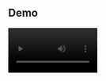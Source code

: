 ## Demo
<video src='https://github.com/UmairOye/CurvedBottomNavigationView/blob/master/demo/VID-20241012-WA0018.mp4' width=180/>

### Setup in XML
Add `CurvedBottomNavigationView` in your layout xml file.
```xml
<com.ub.bottomnavigationview.CustomBottomView
        android:id="@+id/nav_view"
        android:layout_width="match_parent"
        android:layout_height="wrap_content"
        app:cbn_bg="@color/black"
        app:cbn_dotSize="@dimen/_3sdp"
        app:cbn_textColor="@color/gray"
        app:cbn_dotColor ="@color/green"
        app:cbn_textSize ="@dimen/_8sdp"
        app:layout_constraintBottom_toBottomOf="parent"
        app:layout_constraintEnd_toEndOf="parent"
        app:layout_constraintStart_toStartOf="parent" />

```

### Setup in Code
In your `onCreate()` of Activity create a list of `CurvedModel` that you want to appear in the `CurvedBottomNavigationView`.
 Then pass the list to the `setMenuItems()` function that also takes activeIndex(which is 0 by default) 
from which you can control which position item should be active when it is initialized.
```kotlin
 val menuItems = arrayOf(
            CurvedModel(
                R.drawable.ic_home,
                R.drawable.avd_home,
                -1,
                getString(R.string.home)
            ),
            CurvedModel(
                R.drawable.ic_notification,
                R.drawable.avd_notification,
                -1,
                getString(R.string.notifications)
            ),
            CurvedModel(
                R.drawable.ic_settings,
                R.drawable.avd_settings,
                -1,
                getString(R.string.settings_)
            ),
            CurvedModel(
                R.drawable.ic_profile,
                R.drawable.avd_profile,
                -1,
                getString(R.string.profile)
            ),
            CurvedModel(
                R.drawable.ic_dashboard,
                R.drawable.avd_dashboard,
                -1,
                getString(R.string.share)
            )
        )
binding.navView.setMenuItems(menuItems, 2)
```

### Handling Navigation with Listener
To listen whenever the menu item is clicked you can pass a lambda to `setOnMenuItemClickListener`.
```kotlin
   mainBinding.navView.setOnMenuItemClickListener { cbnMenuItem, index ->
            when(index){
                0 -> mainBinding.textView.text = getString(R.string.home)
                1 -> mainBinding.textView.text = getString(R.string.notifications)
                2 -> mainBinding.textView.text = getString(R.string.settings_)
                3 -> mainBinding.textView.text = getString(R.string.profile)
                4 -> mainBinding.textView.text = getString(R.string.share)
            }
        }
```

### Handling Navigaiton with Jetpack Navigation
If you are like me and :heart: Jetpack then there is a method called `setupWithNavController()`
 that accepts `NavController` and will handle the navigaiton for you. Just don't forget to pass the `id` of the destination when you are creating `CurvedModel`.

**Note:** Make sure the home destination in your navigation graph corresponds to the `activeIndex` that you have passed to `setMenuItems()`.
```kotlin
binding.navView.setupWithNavController(navController)
```

### Manually setting the active item
If you need to manually set the active item you can call the `onMenuItemClick()` function and pass in the index that you would like to be selected.
```kotlin
binding.navView.onMenuItemClick(2)
```

### Handling configuration changes
Due to animations, you need to manually handle the configuration changes. You can refer to the sample app for simple implementation.

### XML Attribues
Attribute | Description | Default Value
--------- | ----------- | -------------
app:cbn_selectedColor | Tint for the icon in selected state | `#000000`
app:cbn_unSelectedColor | Tint for the icon in unselected state | `#8F8F8F`
app:cbn_animDuration | Duration in millisecond for the curve animation | `300L`
app:cbn_fabElevation | Elevation for the Floating Action Button | `4dp`
app:cbn_elevation | Elevaton for the Curved Bottom Navigation View | `6dp`
app:cbn_fabBg | Background color of the Floating Action Button | `#FFFFFF`
app:cbn_bg | Background color of the Curved Bottom Navigation | `#FFFFFF`
app:cbn_textColor | text color of the Curved Bottom Navigation | `#FFFFFF`
app:cbn_dotColor | active dot color of the Curved Bottom Navigation | `#FFFFFF`
app:cbn_textSize | text size of the Curved Bottom Navigation | `@dimen/_10sdp`
app:cbn_dotSize | active dot size of the Curved Bottom Navigation | `@dimen/_3sdp`
### Note
The height of the `CurvedBottomNavigationView` is fixed to `56dp` and the size of the `FloatingActionButton` is also fixed to `56dp` for now.
Also the `AnimatedVectorDrawable` animation duration is taken as it is defined in the xml file.
